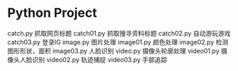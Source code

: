 # Python Project
catch.py 抓取网页标题
catch01.py 抓取搜寻资料标题
catch02.py 自动游玩游戏
catch03.py 登录IG
image.py 图片处理
image01.py 颜色处理
image02.py 检测图形形状，面积
image03.py 人脸识别
video.py 摄像头轮廓处理
video01.py 摄像头人脸识别
video02.py 轨迹捕捉
video03.py 手部追踪
